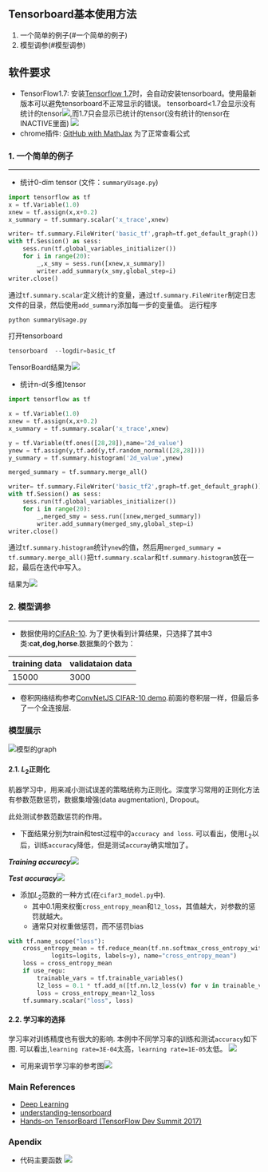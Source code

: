 Tensorboard基本使用方法
-------------------------
1. 一个简单的例子(#一个简单的例子)
2. 模型调参(#模型调参)

软件要求
-----------------------
- TensorFlow1.7:  安装[Tensorflow 1.7](https://www.tensorflow.org/install/?hl=zh-cn)时，会自动安装tensorboard。使用最新版本可以避免tensorboard不正常显示的错误。
tensorboard<1.7会显示没有统计的tensor![](https://github.com/zhouqp631/tensorboard_basic_usage/blob/master/files/tfless17.png),而1.7只会显示已统计的tensor(没有统计的tensor在INACTIVE里面)
![](https://github.com/zhouqp631/tensorboard_basic_usage/blob/master/files/tf17.png)
- chrome插件:  [GitHub with MathJax](https://chrome.google.com/webstore/detail/github-with-mathjax/ioemnmodlmafdkllaclgeombjnmnbima/related) 为了正常查看公式

### 1. 一个简单的例子
-------------------------
* 统计0-dim tensor (文件：`summaryUsage.py`)
```python
import tensorflow as tf
x = tf.Variable(1.0)
xnew = tf.assign(x,x+0.2)
x_summary = tf.summary.scalar('x_trace',xnew)

writer= tf.summary.FileWriter('basic_tf',graph=tf.get_default_graph())
with tf.Session() as sess:
    sess.run(tf.global_variables_initializer())
    for i in range(20):
        _,x_smy = sess.run([xnew,x_summary])
        writer.add_summary(x_smy,global_step=i)
writer.close()
```
通过`tf.summary.scalar`定义统计的变量，通过`tf.summary.FileWriter`制定日志文件的目录，然后使用`add_summary`添加每一步的变量值。
运行程序
```python
python summaryUsage.py
```
打开tensorboard
```python
tensorboard  --logdir=basic_tf

```
TensorBoard结果为![](https://github.com/zhouqp631/tensorboard_basic_usage/blob/master/files/basic_tf.gif)

* 统计n-d(多维)tensor
```python
import tensorflow as tf

x = tf.Variable(1.0)
xnew = tf.assign(x,x+0.2)
x_summary = tf.summary.scalar('x_trace',xnew)

y = tf.Variable(tf.ones([28,28]),name='2d_value')
ynew = tf.assign(y,tf.add(y,tf.random_normal([28,28])))
y_summary = tf.summary.histogram('2d_value',ynew)

merged_summary = tf.summary.merge_all()

writer= tf.summary.FileWriter('basic_tf2',graph=tf.get_default_graph())
with tf.Session() as sess:
    sess.run(tf.global_variables_initializer())
    for i in range(20):
        _,merged_smy = sess.run([xnew,merged_summary])
        writer.add_summary(merged_smy,global_step=i)
writer.close()
```
通过`tf.summary.histogram`统计`ynew`的值，然后用`merged_summary = tf.summary.merge_all()`把`tf.summary.scalar`和`tf.summary.histogram`放在一起，最后在迭代中写入。

结果为![](https://github.com/zhouqp631/tensorboard_basic_usage/blob/master/files/tf_basic2.gif)

### 2. 模型调参
-------------------------
* 数据使用的[CIFAR-10](http://www.cs.toronto.edu/~kriz/cifar.html). 为了更快看到计算结果，只选择了其中3类:**cat,dog,horse**.数据集的个数为：

|training data | validataion data|
|------------ | -------------|
|     15000    | 3000|
      
* 卷积网络结构参考[ConvNetJS CIFAR-10 demo](https://cs.stanford.edu/~karpathy/convnetjs/demo/cifar10.html).前面的卷积层一样，但最后多了一个全连接层.

### 模型展示
![模型的graph](https://github.com/zhouqp631/tensorboard_basic_usage/blob/master/files/modelgraph.png)

#### 2.1. $L_2$正则化
机器学习中，用来减小测试误差的策略统称为正则化。深度学习常用的正则化方法有参数范数惩罚，数据集增强(data augmentation), Dropout。

此处测试参数范数惩罚的作用。
* 下面结果分别为train和test过程中的`accuracy and loss`.
可以看出，使用$L_2$以后，训练`accuracy`降低，但是测试`accuray`确实增加了。

***Training accuracy***![](https://github.com/zhouqp631/tensorboard_basic_usage/blob/master/files/reg_train.png)

***Test accuracy***![](https://github.com/zhouqp631/tensorboard_basic_usage/blob/master/files/reg_test.png)





* 添加$L_2$范数的一种方式(在`cifar3_model.py`中). 
   * 其中0.1用来权衡`cross_entropy_mean`和`l2_loss`，其值越大，对参数的惩罚就越大。
   * 通常只对权重做惩罚，而不惩罚bias

```python
with tf.name_scope("loss"):
    cross_entropy_mean = tf.reduce_mean(tf.nn.softmax_cross_entropy_with_logits(
            logits=logits, labels=y), name="cross_entropy_mean")
    loss = cross_entropy_mean
    if use_regu:
        trainable_vars = tf.trainable_variables()
        l2_loss = 0.1 * tf.add_n([tf.nn.l2_loss(v) for v in trainable_vars if not 'b' in v.name])
        loss = cross_entropy_mean+l2_loss
    tf.summary.scalar("loss", loss)

```
    

#### 2.2. 学习率的选择
学习率对训练精度也有很大的影响. 本例中不同学习率的训练和测试`accuracy`如下图. 可以看出,`learning rate=3E-04`太高，`learning rate=1E-05`太低。
![](https://github.com/zhouqp631/tensorboard_basic_usage/blob/master/files/lr_vs.png)


- 可用来调节学习率的参考图![](https://github.com/zhouqp631/tensorboard_basic_usage/blob/master/files/lr.png)







### Main References
- [Deep Learning](http://www.deeplearningbook.org/)
- [understanding-tensorboard](https://github.com/secsilm/understanding-tensorboard)
- [Hands-on TensorBoard (TensorFlow Dev Summit 2017)](https://www.youtube.com/watch?v=eBbEDRsCmv4&t=1105s)



### Apendix
* 代码主要函数
![](https://github.com/zhouqp631/tensorboard_basic_usage/blob/master/files/codeflow.png)




